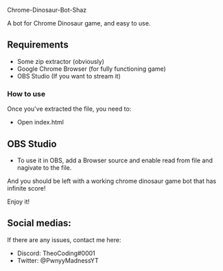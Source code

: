 Chrome-Dinosaur-Bot-Shaz

A bot for Chrome Dinosaur game, and easy to use. 

## Requirements

- Some zip extractor (obviously)
- Google Chrome Browser (for fully functioning game)
- OBS Studio (If you want to stream it)

### How to use

Once you've extracted the file, you need to:

- Open index.html

## OBS Studio

- To use it in OBS, add a Browser source and enable read from file and nagivate to the file.

And you should be left with a working chrome dinosaur game bot that has infinite score!

Enjoy it! 

## Social medias:

If there are any issues, contact me here:

- Discord: TheoCoding#0001
- Twitter: @PwnyyMadnessYT

